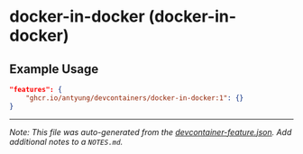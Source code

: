
# docker-in-docker (docker-in-docker)



## Example Usage

```json
"features": {
    "ghcr.io/antyung/devcontainers/docker-in-docker:1": {}
}
```





---

_Note: This file was auto-generated from the [devcontainer-feature.json](https://github.com/antyung/devcontainers/blob/main/src/features/docker-in-docker/devcontainer-feature.json).  Add additional notes to a `NOTES.md`._
